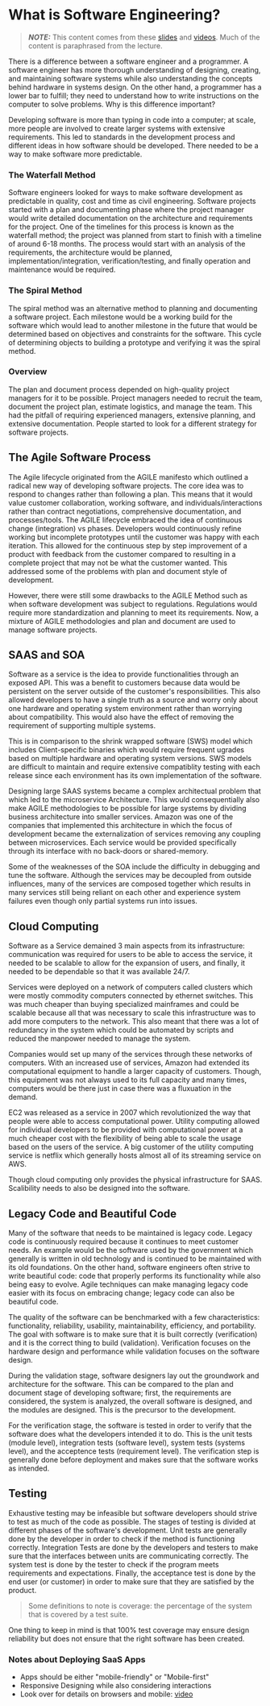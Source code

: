 # What is Software Engineering?

> **_NOTE:_**  This content comes from these [slides](http://faculty.washington.edu/wlloyd/courses/tcss360/tcss360_lecture_1.pdf) and [videos](http://www.saasbook.info/videos). Much of the content is paraphrased from the lecture.

There is a difference between a software engineer and a programmer. A software engineer
has more thorough understanding of designing, creating, and  maintaining software systems
while also understanding the concepts behind hardware in systems design. On the other hand,
a programmer has a lower bar to fulfill; they need to understand how to write instructions
on the computer to solve problems. Why is this difference important?

Developing software is more than typing in code into a computer; at scale, more people are
involved to create larger systems with extensive requirements. This led to standards in the
development process and different ideas in how software should be developed. There needed
to be a way to make software more predictable.

### The Waterfall Method

Software engineers looked for ways to make software development as predictable in quality, cost
and time as civil engineering. Software projects started with a plan and documenting phase where
the project manager would write detailed documentation on the architecture and requirements for
the project. One of the timelines for this process is known as the waterfall method; the project
was planned from start to finish with a timeline of around 6-18 months. The process would start with
an analysis of the requirements, the architecture would be planned, implementation/integration,
verification/testing, and finally operation and maintenance would be required.

### The Spiral Method

The spiral method was an alternative method to planning and documenting a software project. Each
milestone would be a working build for the software which would lead to another milestone in the
future that would be determined based on objectives and constraints for the software. This cycle
of determining objects to building a prototype and verifying it was the spiral method.

### Overview

The plan and document process depended on high-quality project managers for it to be possible. Project
managers needed to recruit the team, document the project plan, estimate logistics, and manage the team.
This had the pitfall of requiring experienced managers, extensive planning, and extensive documentation.
People started to look for a different strategy for software projects.

## The Agile Software Process

The Agile lifecycle originated from the AGILE manifesto which outlined a radical new way of developing
software projects. The core idea was to respond to changes rather than following a plan. This means that
it would value customer collaboration, working software, and individuals/interactions rather than contract
negotiations, comprehensive documentation, and processes/tools. The AGILE lifecycle embraced the idea of
continuous change (integration) vs phases. Developers would continuously refine working but incomplete
prototypes until the customer was happy with each iteration. This allowed for the continuous step by step
improvement of a product with feedback from the customer compared to resulting in a complete project that
may not be what the customer wanted. This addressed some of the problems with plan and document style of
development.

However, there were still some drawbacks to the AGILE Method such as when software development was subject
to regulations. Regulations would require more standardization and planning to meet its requirements. Now,
a mixture of AGILE methodologies and plan and document are used to manage software projects.


## SAAS and SOA

Software as a service is the idea to provide functionalities through an exposed API. This was a benefit to
customers because data would be persistent on the server outside of the customer's responsibilities. This
also allowed developers to have a single truth as a source and worry only about one hardware and operating
system environment rather than worrying about compatibility. This would also have the effect of removing
the requirement of supporting multiple systems.

This is in comparison to the shrink wrapped software (SWS) model which includes Client-specific binaries
which would require frequent ugrades based on multiple hardware and operating system versions. SWS models
are difficult to maintain and require extensive compatiblity testing with each release since each environment
has its own implementation of the software.

Designing large SAAS systems became a complex architectual problem that which led to the microservice Architecture.
This would consequentially also make AGILE methodologies to be possible for large systems by dividing business
architecture into smaller services. Amazon was one of the companies that implemented this architecture in which
the focus of development became the externalization of services removing any coupling between microservices.
Each service would be provided specifically through its interface with no back-doors or shared-memory.

Some of the weaknesses of the SOA include the difficulty in debugging and tune the software. Although the services
may be decoupled from outside influences, many of the services are composed together which results in many services
still being reliant on each other and experience system failures even though only partial systems run into issues.

## Cloud Computing

Software as a Service demained 3 main aspects from its infrastructure: communication was required for users to be
able to access the service, it needed to be scalable to allow for the expansion of users, and finally, it needed
to be dependable so that it was available 24/7.

Services were deployed on a network of computers called clusters which were mostly commodity computers connected by
ethernet switches. This was much cheaper than buying specialized mainframes and could be scalable because all that
was necessary to scale this infrastructure was to add more computers to the network. This also meant that there was
a lot of redundancy in the system which could be automated by scripts and reduced the manpower needed to manage the
system.

Companies would set up many of the services through these networks of computers. With an increased use of services,
Amazon had extended its computational equipment to handle a larger capacity of customers. Though, this equipment
was not always used to its full capacity and many times, computers would be there just in case there was
a fluxuation in the demand.

EC2 was released as a service in 2007 which revolutionized the way that people were able to access computational
power. Utility computing allowed for individual developers to be provided with computational power at a much
cheaper cost with the flexibility of being able to scale the usage based on the users of the service. A big
customer of the utility computing service is netflix which generally hosts almost all of its streaming service
on AWS.

Though cloud computing only provides the physical infrastructure for SAAS. Scalibility needs to also be designed
into the software.


## Legacy Code and Beautiful Code

Many of the software that needs to be maintained is legacy code. Legacy code is continuously required because it
continues to meet customer needs. An example would be the software used by the government which generally is
written in old technology and is continued to be maintained with its old foundations. On the other hand, software
engineers often strive to write beautiful code: code that properly performs its functionality while also being easy
to evolve. Agile techniques can make managing legacy code easier with its focus on embracing change; legacy code can also be beautiful code.

The quality of the software can be benchmarked with a few characteristics: functionality, reliability, usability,
maintainability, efficiency, and portability. The goal with software is to make sure that it is built correctly
(verification) and it is the correct thing to build (validation). Verification focuses on the hardware design and
performance while validation focuses on the software design.

During the validation stage, software designers lay out the groundwork and architecture for the software. This can be
compared to the plan and document stage of developing software; first, the requirements are considered, the system is
analyzed, the overall software is designed, and the modules are designed. This is the precursor to the development.

For the verification stage, the software is tested in order to verify that the software does what the developers intended
it to do. This is the unit tests (module level), integration tests (software level), system tests (systems level), and the
acceptence tests (requirement level). The verification step is generally done before deployment and makes sure that the
software works as intended.

## Testing

Exhaustive testing may be infeasible but software developers should strive to test as much of the code as possible. The
stages of testing is divided at different phases of the software's development. Unit tests are generally done by the
developer in order to check if the method is functioning correctly. Integration Tests are done by the developers and
testers to make sure that the interfaces between units are communicating correctly. The system test is done by the
tester to check if the program meets requirements and expectations. Finally, the acceptance test is done by the end user
(or customer) in order to make sure that they are satisfied by the product.

> Some definitions to note is coverage: the percentage of the system that is covered by a test suite.

One thing to keep in mind is that 100% test coverage may ensure design reliability but does not ensure that the right
software has been created.



### Notes about Deploying SaaS Apps

- Apps should be either "mobile-friendly" or "Mobile-first"
- Responsive Designing while also considering interactions
- Look over for details on browsers and mobile: [video](https://www.youtube.com/watch?v=nYZ33A1V3Ms&list=PLeMMGxq3FPxjcFZVmvkuc5tW2HtTkqlgP&index=10)

